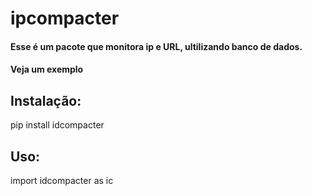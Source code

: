 ipcompacter
===========

#### Esse é um pacote que monitora ip e URL, ultilizando banco de dados.
#### Veja um exemplo

## Instalação:

pip install idcompacter

## Uso:

import idcompacter as ic


